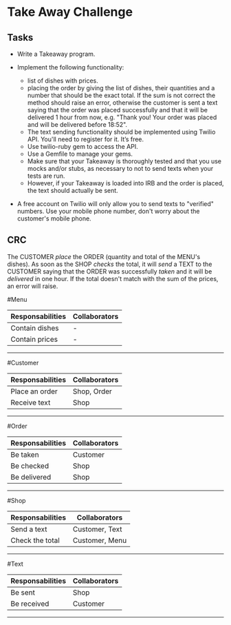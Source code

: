 Take Away Challenge
===================

Tasks
-----
* Write a Takeaway program.
* Implement the following functionality:

  - list of dishes with prices.
  - placing the order by giving the list of dishes, their quantities and a number that should be the exact total. If the sum is not
  correct the method should raise an error, otherwise the customer is sent a text saying that the order was placed successfully and that it will be delivered 1 hour from now, e.g. "Thank you! Your order was placed and will be delivered before 18:52".
  - The text sending functionality should be implemented using Twilio API. You'll need to register for it. It’s free.
  - Use twilio-ruby gem to access the API.
  - Use a Gemfile to manage your gems.
  - Make sure that your Takeaway is thoroughly tested and that you use mocks and/or stubs, as necessary to not to send texts when your tests are run.
  - However, if your Takeaway is loaded into IRB and the order is placed, the text should actually be sent.

* A free account on Twilio will only allow you to send texts to "verified" numbers. Use your mobile phone number, don't worry about the customer's mobile phone.

CRC
---

The CUSTOMER *place* the ORDER (quantity and total of the MENU's dishes).
As soon as the SHOP *checks* the total, it will *send* a TEXT to the CUSTOMER saying that the ORDER was successfully *taken* and it will be *delivered* in one hour.
If the total doesn't match with the sum of the prices, an error will raise.

#Menu

Responsabilities  |  Collaborators
------------------|----------------
  Contain dishes  |	      -
  Contain prices  |       -
-----------------------------------

#Customer

Responsabilities  |  Collaborators
------------------|---------------
  Place an order  |  Shop, Order
   Receive text   |	    Shop
----------------------------------

#Order

Responsabilities  |  Collaborators
------------------|---------------
  Be taken        |	  Customer
  Be checked      |	    Shop
  Be delivered    |     Shop
----------------------------------

#Shop

Responsabilities  |  Collaborators
------------------|----------------
  Send a text     |	Customer, Text
  Check the total | Customer, Menu
-----------------------------------


#Text

Responsabilities  |  Collaborators
------------------|----------------
  Be sent         |	     Shop
  Be received     |    Customer
-----------------------------------
